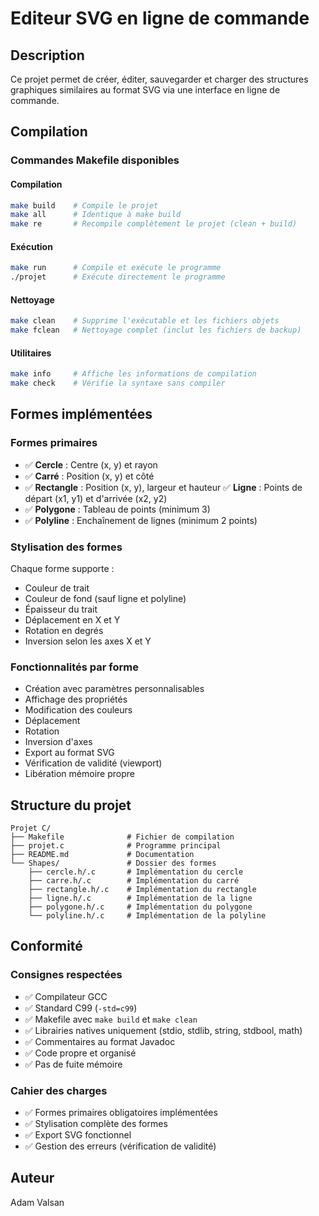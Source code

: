 # Editeur SVG en ligne de commande

## Description
Ce projet permet de créer, éditer, sauvegarder et charger des structures graphiques similaires au format SVG via une interface en ligne de commande.

## Compilation

### Commandes Makefile disponibles

#### Compilation
```bash
make build    # Compile le projet
make all      # Identique à make build
make re       # Recompile complètement le projet (clean + build)
```

#### Exécution
```bash
make run      # Compile et exécute le programme
./projet      # Exécute directement le programme
```

#### Nettoyage
```bash
make clean    # Supprime l'exécutable et les fichiers objets
make fclean   # Nettoyage complet (inclut les fichiers de backup)
```

#### Utilitaires
```bash
make info     # Affiche les informations de compilation
make check    # Vérifie la syntaxe sans compiler
```

## Formes implémentées

### Formes primaires
- ✅ **Cercle** : Centre (x, y) et rayon
- ✅ **Carré** : Position (x, y) et côté
- ✅ **Rectangle** : Position (x, y), largeur et hauteur ✅ **Ligne** : Points de départ (x1, y1) et d'arrivée (x2, y2)
- ✅ **Polygone** : Tableau de points (minimum 3)
- ✅ **Polyline** : Enchaînement de lignes (minimum 2 points)

### Stylisation des formes
Chaque forme supporte :
- Couleur de trait
- Couleur de fond (sauf ligne et polyline)
- Épaisseur du trait
- Déplacement en X et Y
- Rotation en degrés
- Inversion selon les axes X et Y

### Fonctionnalités par forme
- Création avec paramètres personnalisables
- Affichage des propriétés
- Modification des couleurs
- Déplacement
- Rotation
- Inversion d'axes
- Export au format SVG
- Vérification de validité (viewport)
- Libération mémoire propre

## Structure du projet

```
Projet C/
├── Makefile              # Fichier de compilation
├── projet.c              # Programme principal
├── README.md             # Documentation
└── Shapes/               # Dossier des formes
    ├── cercle.h/.c       # Implémentation du cercle
    ├── carre.h/.c        # Implémentation du carré
    ├── rectangle.h/.c    # Implémentation du rectangle
    ├── ligne.h/.c        # Implémentation de la ligne
    ├── polygone.h/.c     # Implémentation du polygone
    └── polyline.h/.c     # Implémentation de la polyline
```

## Conformité

### Consignes respectées
- ✅ Compilateur GCC
- ✅ Standard C99 (`-std=c99`)
- ✅ Makefile avec `make build` et `make clean`
- ✅ Librairies natives uniquement (stdio, stdlib, string, stdbool, math)
- ✅ Commentaires au format Javadoc
- ✅ Code propre et organisé
- ✅ Pas de fuite mémoire

### Cahier des charges
- ✅ Formes primaires obligatoires implémentées
- ✅ Stylisation complète des formes
- ✅ Export SVG fonctionnel
- ✅ Gestion des erreurs (vérification de validité)

## Auteur
Adam Valsan